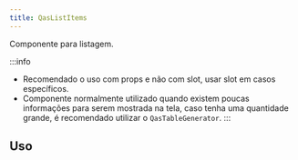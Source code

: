 ```yaml
---
title: QasListItems
---
```


Componente para listagem.

<doc-api file="list-items/QasListItems" name="QasListItems" />

:::info
- Recomendado o uso com props e não com slot, usar slot em casos específicos.
- Componente normalmente utilizado quando existem poucas informações para serem mostrada na tela, caso tenha uma quantidade grande, é recomendado utilizar o `QasTableGenerator`.
:::

## Uso

<doc-example file="QasListItems/Basic" title="Básico" />
<doc-example file="QasListItems/WithProps" title="Com props" />
